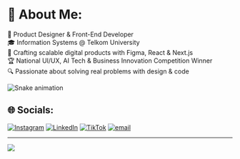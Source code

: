 # 💫 About Me:
🎯 Product Designer & Front-End Developer<br>🎓 Information Systems @ Telkom University<br>🚀 Crafting scalable digital products with Figma, React & Next.js<br>🏆 National UI/UX, AI Tech & Business Innovation Competition Winner<br>🔍 Passionate about solving real problems with design & code

<img src="https://raw.githubusercontent.com/christianbryans/christianbryans/output/snake.svg" alt="Snake animation" />

###

## 🌐 Socials:
[![Instagram](https://img.shields.io/badge/Instagram-%23E4405F.svg?logo=Instagram&logoColor=white)](https://instagram.com/bryn25_) [![LinkedIn](https://img.shields.io/badge/LinkedIn-%230077B5.svg?logo=linkedin&logoColor=white)](https://linkedin.com/in/christianbryans) [![TikTok](https://img.shields.io/badge/TikTok-%23000000.svg?logo=TikTok&logoColor=white)](https://tiktok.com/@bryansbruh) [![email](https://img.shields.io/badge/Email-D14836?logo=gmail&logoColor=white)](mailto:christianbryan263@gmail.com) 

---
[![](https://visitcount.itsvg.in/api?id=christianbryans&icon=2&color=13)](https://visitcount.itsvg.in)

<!-- Proudly created with GPRM ( https://gprm.itsvg.in ) -->
